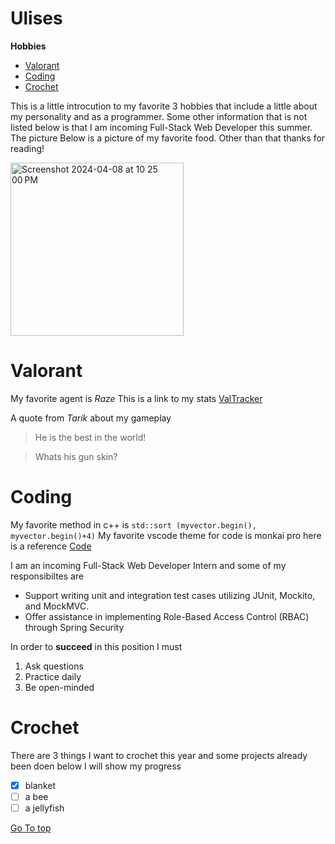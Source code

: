 # Ulises 

**Hobbies**
- [Valorant](#Valorant)
- [Coding](#Coding)
- [Crochet](#Crochet)


This is a little introcution to my favorite 3 hobbies that include a little about my personality and as a programmer. Some other information that is not listed below is that I am incoming Full-Stack Web Developer this summer. The picture Below is a picture of my favorite food. Other than that thanks for reading!

<img width="277" alt="Screenshot 2024-04-08 at 10 25 00 PM" src="https://github.com/ulises0516/Lab1/assets/125671517/f741159d-598a-47d9-a858-f6f9622a992f">


# Valorant

My favorite agent is *Raze*
This is a link to my stats
[ValTracker](https://tracker.gg/valorant/profile/riot/Nyjmah%235555/overview?season=aca29595-40e4-01f5-3f35-b1b3d304c96e)

A quote from *Tarik* about my gameplay 

> He is the best in the world!

> Whats his gun skin?

# Coding

My favorite method in c++ is `std::sort (myvector.begin(), myvector.begin()+4)` 
My favorite vscode theme for code is monkai pro here is a reference [Code](monaki.png)

I am an incoming Full-Stack Web Developer Intern and some of my responsibiltes are
- Support writing unit and integration test cases utilizing JUnit, Mockito, and MockMVC.
- Offer assistance in implementing Role-Based Access Control (RBAC) through Spring Security

In order to **succeed** in this position I must 
1. Ask questions
2. Practice daily
3. Be open-minded

# Crochet

There are 3 things I want to crochet this year and some projects already been doen below I will show my progress
- [x] blanket
- [ ] a bee
- [ ] a jellyfish

[Go To top](#Ulises)
